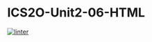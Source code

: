 # ICS2O-Unit2-06-HTML
[![linter](https://github.com/bret-padlan/ICS2O-Unit2-06-HTML/workflows/linter/badge.svg)](https://github.com/marketplace/actions/super-linter)
